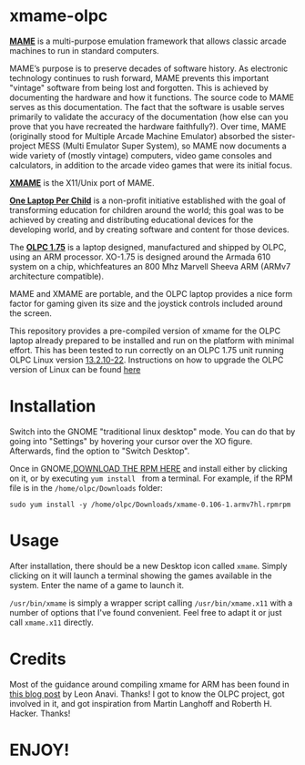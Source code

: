 # xmame-olpc

[**MAME**](www.mamedev.org) is a multi-purpose emulation framework that allows classic arcade machines to run in standard computers.

MAME’s purpose is to preserve decades of software history. As electronic technology continues to rush forward, MAME prevents this important "vintage" software from being lost and forgotten. This is achieved by documenting the hardware and how it functions. The source code to MAME serves as this documentation. The fact that the software is usable serves primarily to validate the accuracy of the documentation (how else can you prove that you have recreated the hardware faithfully?). Over time, MAME (originally stood for Multiple Arcade Machine Emulator) absorbed the sister-project MESS (Multi Emulator Super System), so MAME now documents a wide variety of (mostly vintage) computers, video game consoles and calculators, in addition to the arcade video games that were its initial focus.

[**XMAME**](http://freshmeat.sourceforge.net/projects/xmame) is the X11/Unix port of MAME.

[**One Laptop Per Child**](www.laptop.org) is a non-profit initiative established with the goal of transforming education for children around the world; this goal was to be achieved by creating and distributing educational devices for the developing world, and by creating software and content for those devices.

The [**OLPC 1.75**](http://wiki.laptop.org/go/XO-1.75) is a laptop designed, manufactured and shipped by OLPC, using an ARM processor. XO-1.75 is designed around the Armada 610 system on a chip, whichfeatures an 800 Mhz  Marvell Sheeva ARM (ARMv7 architecture compatible). 

MAME and XMAME are portable, and the OLPC laptop provides a nice form factor for gaming given its size and the joystick controls included around the screen. 

This repository provides a pre-compiled version of xmame for the OLPC laptop already prepared to be installed and run on the platform with minimal effort. This has been tested to run correctly on  an OLPC 1.75 unit running OLPC Linux version [13.2.10-22](http://download.laptop.org/xo-1.75/os/official/13.2.10-22/). Instructions on how to upgrade the OLPC version of Linux can be found [here](http://wiki.laptop.org/go/XO-1.75#Upgrading_Linux)

# Installation

Switch into the GNOME "traditional linux desktop" mode. You can  do that by going into "Settings" by hovering your cursor over the XO figure. Afterwards, find the option to "Switch Desktop".

Once in GNOME,[DOWNLOAD THE RPM HERE](https://github.com/fernandosanchezmunoz/xmame-olpc/blob/master/rpmbuild/RPMS/armv7hl/xmame-0.106-1.armv7hl.rpm) and install either by clicking on it, or by executing `yum install ` from a terminal. For example, if the RPM file is in the `/home/olpc/Downloads` folder:

`
sudo yum install -y /home/olpc/Downloads/xmame-0.106-1.armv7hl.rpmrpm
`

# Usage

After installation, there should be a new Desktop icon called `xmame`. Simply clicking on it will launch a terminal showing the games available in the system. Enter the name of a game to launch it.

`/usr/bin/xmame` is simply a wrapper script calling `/usr/bin/xmame.x11` with a number of options that I've found convenient. Feel free to adapt it or just call `xmame.x11` directly.

# Credits

Most of the guidance around compiling xmame for ARM has been found in [this blog post](https://www.anavi.org/article/177/) by Leon Anavi. Thanks!
I got to know the OLPC project, got involved in it, and got inspiration from Martin Langhoff and Roberth H. Hacker. Thanks!

# ENJOY!

